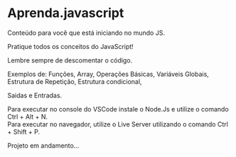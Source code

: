 # Aprenda.javascript
Conteúdo para você que está iniciando no mundo JS.

Pratique todos os conceitos do JavaScript!

Lembre sempre de descomentar o código.

Exemplos de:
Funções,
Array,
Operações Básicas,
Variáveis Globais,
Estrutura de Repetição,
Estrutura condicional,

Saidas e 
Entradas.

Para executar no console do VSCode instale o Node.Js e utilize o comando Ctrl + Alt + N.<br>
Para executar no navegador, utilize o Live Server utilizando o comando Ctrl + Shift + P.

Projeto em andamento...
